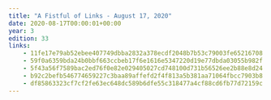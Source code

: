 ```yaml
---
title: "A Fistful of Links - August 17, 2020"
date: 2020-08-17T00:00:01+00:00
year: 3
edition: 33
links:
    - 11fe17e79ab52ebee407749dbba2832a378ecdf2048b7b53c79003fe65216708
    - 59f0a6359bda24b0bbf663ccbeb17f6e1616e5347220d19e77dbda03055b982f
    - 5f43a56f7589bac2ed76f0e82e029405027cd748100d731b56526ee2b88e8d24
    - b92c2befb546774659227c3baa89affefd2f4f813a5b381aa71064fbcc7903b8
    - df85863323cf7cf2fe63ec648dc589b6dfe55c318477a4cf88cd6fb77d72159c
---
```


